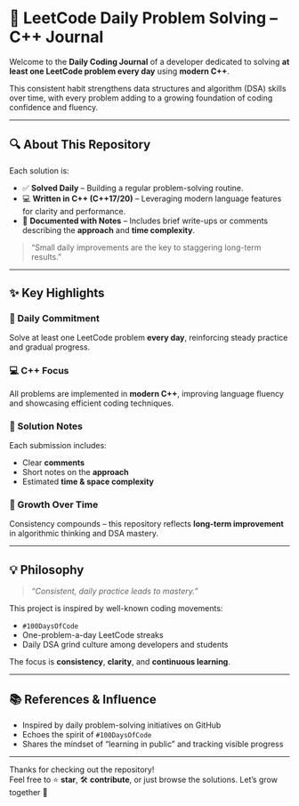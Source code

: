 # 🧠 LeetCode Daily Problem Solving – C++ Journal

Welcome to the **Daily Coding Journal** of a developer dedicated to solving **at least one LeetCode problem every day** using **modern C++**.

This consistent habit strengthens data structures and algorithm (DSA) skills over time, with every problem adding to a growing foundation of coding confidence and fluency.

---

## 🔍 About This Repository

Each solution is:

- ✅ **Solved Daily** – Building a regular problem-solving routine.
- 💻 **Written in C++ (C++17/20)** – Leveraging modern language features for clarity and performance.
- 🧾 **Documented with Notes** – Includes brief write-ups or comments describing the **approach** and **time complexity**.

> “Small daily improvements are the key to staggering long-term results.”

---

## ✨ Key Highlights

### 🎯 Daily Commitment  
Solve at least one LeetCode problem **every day**, reinforcing steady practice and gradual progress.

### 💻 C++ Focus  
All problems are implemented in **modern C++**, improving language fluency and showcasing efficient coding techniques.

### 📘 Solution Notes  
Each submission includes:
- Clear **comments**
- Short notes on the **approach**
- Estimated **time & space complexity**

### 🚀 Growth Over Time  
Consistency compounds – this repository reflects **long-term improvement** in algorithmic thinking and DSA mastery.

---

## 💡 Philosophy

> _“Consistent, daily practice leads to mastery.”_

This project is inspired by well-known coding movements:

- `#100DaysOfCode`
- One-problem-a-day LeetCode streaks
- Daily DSA grind culture among developers and students

The focus is **consistency**, **clarity**, and **continuous learning**.

---

## 📚 References & Influence

- Inspired by daily problem-solving initiatives on GitHub
- Echoes the spirit of `#100DaysOfCode`
- Shares the mindset of “learning in public” and tracking visible progress

---

Thanks for checking out the repository!  
Feel free to ⭐️ **star**, 🛠 **contribute**, or just browse the solutions. Let’s grow together 🚀
